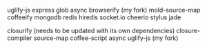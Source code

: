 uglify-js
express
glob
async
browserify (my fork)
mold-source-map
coffeeify
mongodb
redis
hiredis
socket.io
cheerio
stylus
jade

closurify (needs to be updated with its own dependencies)
    closure-compiler
    source-map
    coffee-script
    async
    uglify-js (my fork)

